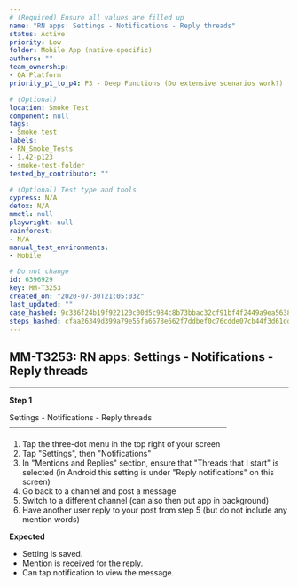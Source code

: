 ```yaml
---
# (Required) Ensure all values are filled up
name: "RN apps: Settings - Notifications - Reply threads"
status: Active
priority: Low
folder: Mobile App (native-specific)
authors: ""
team_ownership: 
- QA Platform
priority_p1_to_p4: P3 - Deep Functions (Do extensive scenarios work?)

# (Optional)
location: Smoke Test
component: null
tags:
- Smoke test
labels: 
- RN_Smoke_Tests
- 1.42-p123
- smoke-test-folder
tested_by_contributor: ""

# (Optional) Test type and tools
cypress: N/A
detox: N/A
mmctl: null
playwright: null
rainforest: 
- N/A
manual_test_environments:
- Mobile

# Do not change
id: 6396929
key: MM-T3253
created_on: "2020-07-30T21:05:03Z"
last_updated: ""
case_hashed: 9c336f24b19f922120c00d5c984c8b73bbac32cf91bf4f2449a9ea56384719a70133fd5a5fd78e57b080cba9e4c6d1cd
steps_hashed: cfaa26349d399a79e55fa6678e662f7ddbef0c76cdde07cb44f3d61ddd6f8ef1092ecfa609fe6507cf16dcbdd1fa0577
---
```


<!-- (Auto-generated) Based on frontmatter's "key" and "name" -->

## MM-T3253: RN apps: Settings - Notifications - Reply threads

---

**Step 1**

Settings - Notifications - Reply threads\
————————————————————————————

1. Tap the three-dot menu in the top right of your screen
2. Tap "Settings", then "Notifications"
3. In "Mentions and Replies" section, ensure that "Threads that I start" is selected (in Android this setting is under "Reply notifications" on this screen)
4. Go back to a channel and post a message
5. Switch to a different channel (can also then put app in background)
6. Have another user reply to your post from step 5 (but do not include any mention words)

**Expected**

- Setting is saved.
- Mention is received for the reply.
- Can tap notification to view the message.
